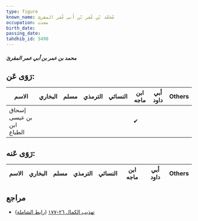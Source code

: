 ```yaml
---
type: figure
known_name: مُحَمَّد بْن عُمَر بْن أَبي عُمَر المقرئ
occupation: محدث
birth_date:
passing_date:
tahdhib_id: 5498
---
```

##### محمد بن عمر بن أبي عمر المقرئ

## رَوَى عَن:
| الاسم                    | البخاري | مسلم | الترمذي | النسائي | ابن ماجه | أبي داود | Others |
| ------------------------ | ------- | ---- | ------- | ------- | -------- | -------- | ------ |
| إسحاق بن عيسى ابن الطباع |         |      |         |         | ✔        |          |        |
## رَوَى عَنه:
| الاسم | البخاري | مسلم | الترمذي | النسائي | ابن ماجه | أبي داود | Others |
| ----- | ------- | ---- | ------- | ------- | -------- | -------- | ------ |
## مراجع
- [تهذيب الكمال ٢٦-١٧٧](obsidian://open?vault=Tahdhib-al-Kamal&file=Figures/٥٤٩٨-محمد%20بن%20عمر%20بن%20أبي%20عمر%20المقرئ) ([رابط الشاملة](https://shamela.ws/book/3722/13925))